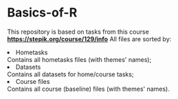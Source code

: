# Basics-of-R

This repository is based on tasks from this course **https://stepik.org/course/129/info**
All files are sorted by:
<li> Hometasks </li> Contains all hometasks files (with themes' names);
<li> Datasets </li> Contains all datasets for home/course tasks;
<li> Course files </li> Contains all course (baseline) files (with themes' names).

